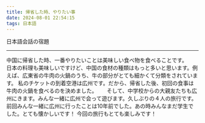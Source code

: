 ```yaml
---
title: 帰省した時、やりたい事
date: 2024-08-01 22:54:15
tags: 日本語
---
```

日本語会話の宿題
***
中国に帰省した時、一番やりたいことは美味しい食べ物を食べることです。　　
日本の料理も美味しいですけど、中国の食材の種類はもっと多いと思います。例えば、広東省の牛肉の火鍋のうち、牛の部分がとても細かくて分類をされています。
私のチケットの到着空港は広州です。だから、帰省した後、初回の食事は牛肉の火鍋を食べるのを決めました。　　
そして、中学校からの大親友たちも広州にきます。みんな一緒に広州で会って遊びます。久しぶりの４人の旅行です。前回みんな一緒に広州に行ったことは10年前でした。あの時みんなまだ学生でした。とても懐かしいです！
今回の旅行もとても楽しみです！
